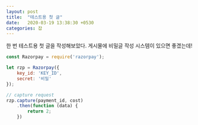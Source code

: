 ```yaml
---
layout: post
title:  "테스트용 첫 글"
date:   2020-03-19 13:38:30 +0530
categories: 잡
---
```

한 번 테스트용 첫 글을 작성해보았다. 게시물에 비밀글 작성 시스템이 있으면 좋겠는데!

```javascript
const Razorpay = require('razorpay');

let rzp = Razorpay({
	key_id: 'KEY_ID',
	secret: '비밀'
});

// capture request
rzp.capture(payment_id, cost)
	.then(function (data) {
		return 2;
	})
```
